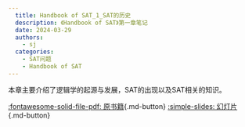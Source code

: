 ```yaml
---
  title: Handbook of SAT_1_SAT的历史
  description: 《Handbook of SAT》第一章笔记
  date: 2024-03-29
  authors:
    - sj
  categories:
    - SAT问题
    - Handbook of SAT
---
```


本章主要介绍了逻辑学的起源与发展，SAT的出现以及SAT相关的知识。

[:fontawesome-solid-file-pdf: 原书籍](../assets/Handbook%20of%20SAT/Handbook%20of%20Satisfiability.pdf){.md-button}
[:simple-slides: 幻灯片](../assets//Handbook%20of%20SAT/Handbook%20of%20SAT_1_SAT的历史.html){.md-button}

<!-- more -->
